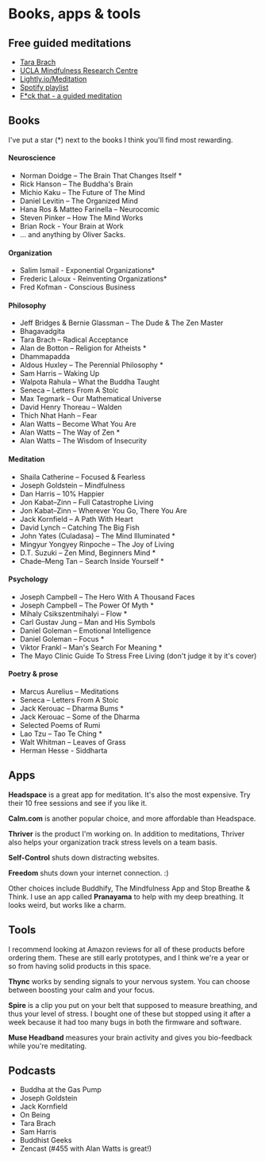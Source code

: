 # Books, apps & tools

## Free guided meditations
- [Tara Brach](https://www.tarabrach.com/guided-meditations/)
- [UCLA Mindfulness Research Centre](http://marc.ucla.edu/body.cfm?id=22)
- [Lightly.io/Meditation](http://lightly.io/meditation)
- [Spotify playlist](https://open.spotify.com/user/spotify/playlist/7BI8kVITNyvDtW4x7lf3qq)
- [F*ck that - a guided meditation](http://www.funnyordie.com/videos/c6d6848516/f-ck-that-a-guided-meditation?_cc=__d___&_ccid=b04c755435eebf23)

## Books
I've put a star (*) next to the books I think you'll find most rewarding.

####	Neuroscience
-	Norman Doidge – The Brain That Changes Itself *
-	Rick Hanson – The Buddha's Brain
-	Michio Kaku – The Future of The Mind
-	Daniel Levitin – The Organized Mind  
-	Hana Ros & Matteo Farinella – Neurocomic  
-	Steven Pinker – How The Mind Works
- Brian Rock - Your Brain at Work
-	... and anything by Oliver Sacks.  

####	Organization
-	Salim Ismail - Exponential Organizations*
-	Frederic Laloux - Reinventing Organizations*
-	Fred Kofman - Conscious Business  

####	Philosophy
-	Jeff Bridges & Bernie Glassman – The Dude & The Zen Master
-	Bhagavadgita
-	Tara Brach – Radical Acceptance
-	Alan de Botton – Religion for Atheists *
-	Dhammapadda
-	Aldous Huxley – The Perennial Philosophy *
-	Sam Harris – Waking Up
-	Walpota Rahula – What the Buddha Taught
-	Seneca – Letters From A Stoic
-	Max Tegmark – Our Mathematical Universe
-	David Henry Thoreau – Walden  
-	Thich Nhat Hanh – Fear  
-	Alan Watts – Become What You Are
-	Alan Watts – The Way of Zen *
-	Alan Watts – The Wisdom of Insecurity

####	Meditation
-	Shaila Catherine – Focused & Fearless
-	Joseph Goldstein – Mindfulness
-	Dan Harris – 10% Happier
-	Jon Kabat–Zinn – Full Catastrophe Living
-	Jon Kabat–Zinn – Wherever You Go, There You Are
-	Jack Kornfield – A Path With Heart
-	David Lynch – Catching The Big Fish
-	John Yates (Culadasa) – The Mind Illuminated *
-	Mingyur Yongyey Rinpoche – The Joy of Living
-	D.T. Suzuki – Zen Mind, Beginners Mind *
-	Chade–Meng Tan – Search Inside Yourself *

####	Psychology
-	Joseph Campbell – The Hero With A Thousand Faces
-	Joseph Campbell – The Power Of Myth *
-	Mihaly Csikszentmihalyi – Flow *
-	Carl Gustav Jung – Man and His Symbols
-	Daniel Goleman – Emotional Intelligence
-	Daniel Goleman – Focus *
-	Viktor Frankl – Man's Search For Meaning *
- The Mayo Clinic Guide To Stress Free Living (don't judge it by it's cover)

#### Poetry & prose
-	Marcus Aurelius – Meditations
-	Seneca – Letters From A Stoic
-	Jack Kerouac – Dharma Bums *
-	Jack Kerouac – Some of the Dharma
-	Selected Poems of Rumi
-	Lao Tzu – Tao Te Ching *
-	Walt Whitman – Leaves of Grass
- Herman Hesse - Siddharta

## Apps
**Headspace** is a great app for meditation. It's also the most expensive. Try their 10 free sessions and see if you like it.

**Calm.com** is another popular choice, and more affordable than Headspace.

**Thriver** is the product I'm working on. In addition to meditations, Thriver also helps your organization track stress levels on a team basis.

**Self-Control** shuts down distracting websites.

**Freedom** shuts down your internet connection. :)

Other choices include Buddhify, The Mindfulness App and Stop Breathe & Think. I use an app called **Pranayama** to help with my deep breathing. It looks weird, but works like a charm.

## Tools
I recommend looking at Amazon reviews for all of these products before ordering them. These are still early prototypes, and I think we're a year or so from having solid products in this space.

**Thync** works by sending signals to your nervous system. You can choose between boosting your calm and your focus.

**Spire** is a clip you put on your belt that supposed to measure breathing, and thus your level of stress. I bought one of these but stopped using it after a week because it had too many bugs in both the firmware and software.

**Muse Headband** measures your brain activity and gives you bio-feedback while you're meditating.

## Podcasts
- Buddha at the Gas Pump
- Joseph Goldstein
- Jack Kornfield
- On Being
- Tara Brach
- Sam Harris
- Buddhist Geeks
- Zencast (#455 with Alan Watts is great!)
